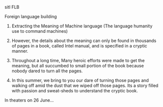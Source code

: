 sitl FLB

Foreign language building


1. Extracting the Meaning of Machine language (The language humanity use to command machines)

2. However, the details about the meaning can only be found in thousands of pages in a book, called Intel manual, and is specified in a cryptic manner.

3. Throughout a  long time, Many heroic efforts were made to get the meaning, but all succumbed to small portion of the book because nobody dared to turn all the pages.

4. In this summer, we bring to you our dare of turning those pages and walking off amid the dust that we wiped off those pages. Its a story filled with passion and sweat-sheds to understand the cryptic book.

In theaters on 26 June...



